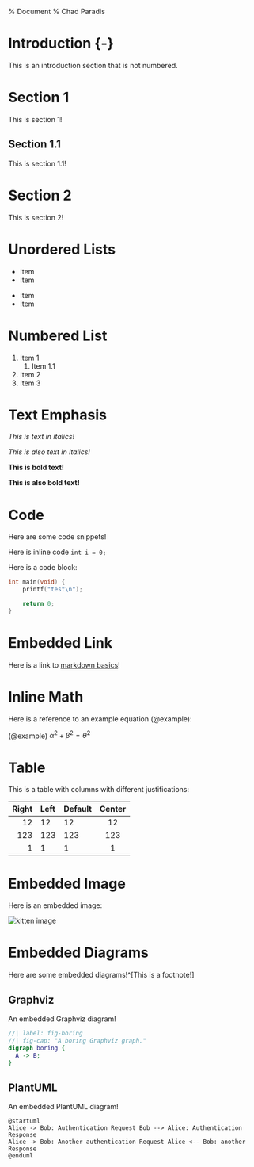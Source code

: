 % Document
% Chad Paradis

# Introduction {-}

This is an introduction section that is not numbered.

# Section 1

This is section 1!

## Section 1.1

This is section 1.1!

# Section 2

This is section 2!

# Unordered Lists

* Item
* Item

- Item
- Item

# Numbered List

1. Item 1
   1. Item 1.1
2. Item 2
3. Item 3

# Text Emphasis

*This is text in italics!*

_This is also text in italics!_

**This is bold text!**

__This is also bold text!__

# Code

Here are some code snippets!

Here is inline code `int i = 0;`

Here is a code block:

```c
int main(void) {
	printf("test\n");

	return 0;
}
```

# Embedded Link

Here is a link to [markdown basics](https://help.github.com/articles/markdown-basics/)!

# Inline Math

Here is a reference to an example equation (@example):

(@example) $\alpha^2 + \beta^2 = \theta^2$

# Table

This is a table with columns with different justifications:

| Right | Left | Default | Center |
|------:|:-----|---------|:------:|
| 12    | 12   | 12      | 12     |
| 123   | 123  | 123     | 123    |
| 1     | 1    | 1       | 1      |

# Embedded Image

Here is an embedded image:

![kitten image](https://upload.wikimedia.org/wikipedia/commons/b/bc/Juvenile_Ragdoll.jpg "A cute kitten")

# Embedded Diagrams

Here are some embedded diagrams!^[This is a footnote!]

## Graphviz

An embedded Graphviz diagram!

```dot
//| label: fig-boring
//| fig-cap: "A boring Graphviz graph."
digraph boring {
  A -> B;
}
```

## PlantUML

An embedded PlantUML diagram!

```{.plantuml caption="This is an diagram created by **PlantUML**!"}
@startuml
Alice -> Bob: Authentication Request Bob --> Alice: Authentication Response
Alice -> Bob: Another authentication Request Alice <-- Bob: another Response
@enduml
```

[modeline]: # ( vim: set spell spelllang=en_us: )
